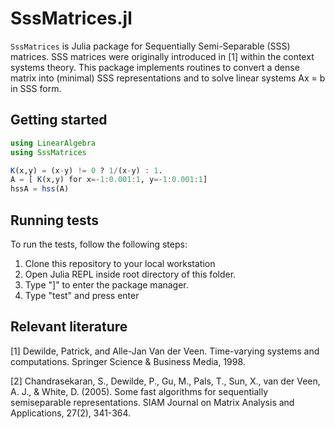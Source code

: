 # SssMatrices.jl

`SssMatrices` is Julia package for Sequentially Semi-Separable (SSS) matrices. SSS matrices were originally introduced in [1] within the context systems theory. This package implements routines to convert a dense matrix into (minimal) SSS representations and to solve linear systems Ax = b in SSS form. 

## Getting started


```Julia
using LinearAlgebra
using SssMatrices

K(x,y) = (x-y) != 0 ? 1/(x-y) : 1.
A = [ K(x,y) for x=-1:0.001:1, y=-1:0.001:1]
hssA = hss(A)
```


## Running tests

To run the tests, follow the following steps:
1. Clone this repository to your local workstation
2. Open Julia REPL inside root directory of this folder.
3. Type "]" to enter the package manager.
4. Type "test" and press enter 

## Relevant literature

[1] Dewilde, Patrick, and Alle-Jan Van der Veen. Time-varying systems and computations. Springer Science & Business Media, 1998.

[2] Chandrasekaran, S., Dewilde, P., Gu, M., Pals, T., Sun, X., van der Veen, A. J., & White, D. (2005). Some fast algorithms for sequentially semiseparable representations. SIAM Journal on Matrix Analysis and Applications, 27(2), 341-364.



<!-- 
GOALS:
- QR-based solver
- add ULV
- Transposing SSS matrices
- LU decomposition
- QR decomposition
- SSS matrix-matrix multiply
- SSS inverse
- extnd solvers to minimum norm and overdetermined systems
- Toeplitz solver: Chandrasekaran, S., Gu, M., Sun, X., Xia, J., & Zhu, J. (2008). A superfast algorithm for Toeplitz systems of linear equations. SIAM Journal on Matrix Analysis and Applications, 29(4), 1247-1266.
 -->





